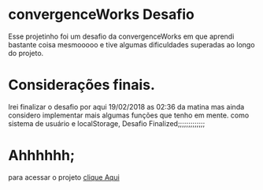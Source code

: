 # convergenceWorks Desafio





Esse projetinho foi um desafio da convergenceWorks em que aprendi bastante coisa mesmooooo e tive algumas dificuldades superadas ao longo
do projeto.



# Considerações finais.

Irei finalizar o desafio por aqui 19/02/2018 as 02:36 da matina mas ainda considero implementar mais algumas funções que tenho em mente.
como sistema de usuário e localStorage, Desafio Finalized;;;;;;;;;;;;;



# Ahhhhhh;

para acessar o projeto [clique Aqui](https://gitcdn.xyz/repo/xeromole/ConvergenceworksDesafio/master/public/index.html)






